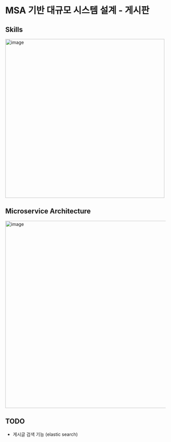 # MSA 기반 대규모 시스템 설계 - 게시판

## Skills
<img width="500" alt="image" src="https://github.com/user-attachments/assets/e3d12676-a149-4138-aeb7-e05f7ecb46f0" />


## Microservice Architecture
<img width="589" alt="image" src="https://github.com/user-attachments/assets/ffd2b9a0-43b3-4a54-95d0-1f7673b780a7" />

## TODO
- 게시글 검색 기능 (elastic search)
